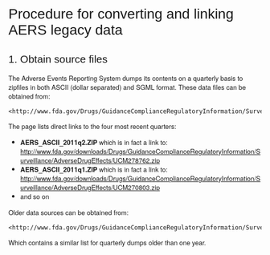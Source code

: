 <style>
	h1,h2,h3,h4,h5 {
		font-family: "Graublau Web", Helvetica, Arial, sans-serif;
		font-weight: normal;
		text-rendering: optimizeLegibility;
	}

	p, li {
		font-family: "Helvetica Neue", Helvetica, Arial, sans-serif;
  		font-size: 13px;
  		font-weight: normal;
  		line-height: 18px;
		text-rendering: optimizeLegibility;
	}
</style>


# Procedure for converting and linking AERS legacy data


## 1. Obtain source files

The Adverse Events Reporting System dumps its contents on a quarterly basis to zipfiles in both ASCII (dollar separated) and SGML format. These data files can be obtained from:

	<http://www.fda.gov/Drugs/GuidanceComplianceRegulatoryInformation/Surveillance/AdverseDrugEffects/ucm082193.htm>

The page lists direct links to the four most recent quarters:

* **AERS_ASCII_2011q2.ZIP** which is in fact a link to:  
	<http://www.fda.gov/downloads/Drugs/GuidanceComplianceRegulatoryInformation/Surveillance/AdverseDrugEffects/UCM278762.zip>
* **AERS_ASCII_2011q1.ZIP** which is in fact a link to:  
	<http://www.fda.gov/downloads/Drugs/GuidanceComplianceRegulatoryInformation/Surveillance/AdverseDrugEffects/UCM270803.zip>
* and so on

Older data sources can be obtained from:

	<http://www.fda.gov/Drugs/GuidanceComplianceRegulatoryInformation/Surveillance/AdverseDrugEffects/ucm083765.htm>

Which contains a similar list for quarterly dumps older than one year.



